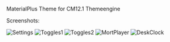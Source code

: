 MaterialPlus Theme for CM12.1 Themeengine


Screenshots:

![Settings](http://markusmenzel.de/theme/materialplus/settings.jpg)
![Toggles1](http://markusmenzel.de/theme/materialplus/toggle1.jpg)
![Toggles2](http://markusmenzel.de/theme/materialplus/toggle2.jpg)
![MortPlayer](http://markusmenzel.de/theme/materialplus/mort4.jpg)
![DeskClock](http://markusmenzel.de/theme/materialplus/clock1.jpg)